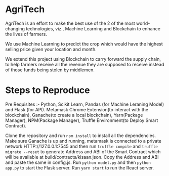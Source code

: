 # AgriTech
AgriTech is an effort to make the best use of the 2 of the most world-changing technologies, viz., Machine Learning and Blockchain to enhance the lives of farmers.

We use Machine Learning to predict the crop which would have the highest selling price given your location and month.

We extend this project using Blockchain to carry forward the supply chain, to help farmers receive all the revenue they are supposed to receive instead of those funds being stolen by middlemen.

# Steps to Reproduce
Pre Requisites :- Python, Scikit Learn, Pandas (for Machine Leraning Model) and Flask (for API).
Metamask Chrome Extension(to interact with the blockchain), Ganache(to create a local blockchain), Yarn(Package Manager), NPM(Package Manager), Truffle Environment(to Deploy Smart Contract).

Clone the repository and run ```npm install``` to install all the dependencies.
Make sure Ganache is up and running, metamask is connected to a private network HTTP://127.0.0.1:7545 and then run ```truffle compile``` and ```truffle migrate --reset``` to generate Address and ABI of the Smart Contract which will be available at build/contracts/kisaan.json. Copy the Address and ABI and paste the same in config.js.
Run ```python model.py``` and then ```python app.py``` to start the Flask server.
Run ```yarn start``` to run the React server.
